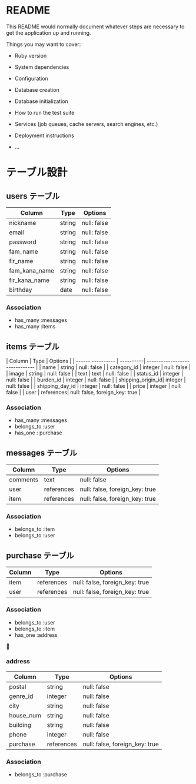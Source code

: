 # README

This README would normally document whatever steps are necessary to get the
application up and running.

Things you may want to cover:

* Ruby version

* System dependencies

* Configuration

* Database creation

* Database initialization

* How to run the test suite

* Services (job queues, cache servers, search engines, etc.)

* Deployment instructions

* ...

# テーブル設計

## users テーブル

| Column        | Type   | Options     |
| --------------| ------ | ----------- |
| nickname      | string | null: false |
| email         | string | null: false |
| password      | string | null: false |
| fam_name      | string | null: false |
| fir_name      | string | null: false |
| fam_kana_name | string | null: false |
| fir_kana_name | string | null: false |
| birthday      | date   | null: false |

### Association
- has_many :messages
- has_many :items



## items テーブル

| Column           | Type      | Options                        |
| ------ ---------- | ----------| ------------------------------ |
| name              | string    | null: false                    |
| category_id       | integer   | null: false                    |
| image             | string    | null: false                    |
| text              | text      | null: false                    |
| status_id         | integer   | null: false                    |
| burden_id         | integer   | null: false                    |
| shipping_origin_id| integer   | null: false                    |
| shipping_day_id   | integer   | null: false                    |
| price             | integer   | null: false                    |
| user              | references| null: false, foreign_key: true |

### Association

- has_many :messages
- belongs_to :user
- has_one : purchase


## messages テーブル

| Column     | Type       | Options                        |
| ------     | ---------- | ------------------------------ |
| comments   | text       | null: false                    |
| user       | references | null: false, foreign_key: true |
| item       | references | null: false, foreign_key: true |

### Association

- belongs_to :item
- belongs_to :user


## purchase テーブル

| Column      | Type       | Options                        |
| -------     | ---------- | ------------------------------ |
| item        | references | null: false, foreign_key: true |
| user        | references | null: false, foreign_key: true |

### Association

- belongs_to :user
- belongs_to :item
- has_one :address


### address

| Column      | Type       | Options                        |
|------------ |------------|------------------------------- |
| postal      | string     | null: false                    |
| genre_id    | integer    | null: false                    |
| city        | string     | null: false                    |
| house_num   | string     | null: false                    |
| building    | string     | null: false                    |
| phone       | integer    | null: false                    |
| purchase    | references | null: false, foreign_key: true |


### Association
- belongs_to :purchase